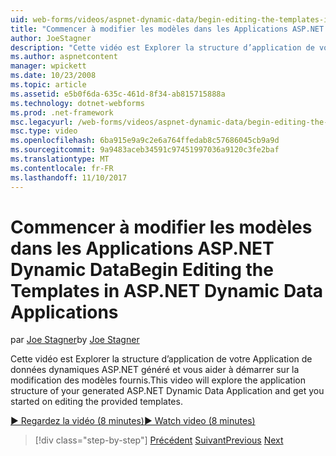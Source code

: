 ```yaml
---
uid: web-forms/videos/aspnet-dynamic-data/begin-editing-the-templates-in-aspnet-dynamic-data-applications
title: "Commencer à modifier les modèles dans les Applications ASP.NET Dynamic Data | Documents Microsoft"
author: JoeStagner
description: "Cette vidéo est Explorer la structure d’application de votre Application de données dynamiques ASP.NET généré et vous aider à démarrer sur la modification des modèles fournis."
ms.author: aspnetcontent
manager: wpickett
ms.date: 10/23/2008
ms.topic: article
ms.assetid: e5b0f6da-635c-461d-8f34-ab815715888a
ms.technology: dotnet-webforms
ms.prod: .net-framework
msc.legacyurl: /web-forms/videos/aspnet-dynamic-data/begin-editing-the-templates-in-aspnet-dynamic-data-applications
msc.type: video
ms.openlocfilehash: 6ba915e9a9c2e6a764ffedab8c57686045cb9a9d
ms.sourcegitcommit: 9a9483aceb34591c97451997036a9120c3fe2baf
ms.translationtype: MT
ms.contentlocale: fr-FR
ms.lasthandoff: 11/10/2017
---
```

<a name="begin-editing-the-templates-in-aspnet-dynamic-data-applications"></a><span data-ttu-id="d0a0e-103">Commencer à modifier les modèles dans les Applications ASP.NET Dynamic Data</span><span class="sxs-lookup"><span data-stu-id="d0a0e-103">Begin Editing the Templates in ASP.NET Dynamic Data Applications</span></span>
====================
<span data-ttu-id="d0a0e-104">par [Joe Stagner](https://github.com/JoeStagner)</span><span class="sxs-lookup"><span data-stu-id="d0a0e-104">by [Joe Stagner](https://github.com/JoeStagner)</span></span>

<span data-ttu-id="d0a0e-105">Cette vidéo est Explorer la structure d’application de votre Application de données dynamiques ASP.NET généré et vous aider à démarrer sur la modification des modèles fournis.</span><span class="sxs-lookup"><span data-stu-id="d0a0e-105">This video will explore the application structure of your generated ASP.NET Dynamic Data Application and get you started on editing the provided templates.</span></span>

[<span data-ttu-id="d0a0e-106">&#9654; Regardez la vidéo (8 minutes)</span><span class="sxs-lookup"><span data-stu-id="d0a0e-106">&#9654; Watch video (8 minutes)</span></span>](https://channel9.msdn.com/Blogs/ASP-NET-Site-Videos/begin-editing-the-templates-in-aspnet-dynamic-data-applications)

>[!div class="step-by-step"]
<span data-ttu-id="d0a0e-107">[Précédent](getting-started-with-dynamic-data.md)
[Suivant](begin-modifying-dynamic-data-applications-with-url-routing.md)</span><span class="sxs-lookup"><span data-stu-id="d0a0e-107">[Previous](getting-started-with-dynamic-data.md)
[Next](begin-modifying-dynamic-data-applications-with-url-routing.md)</span></span>
